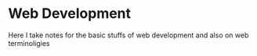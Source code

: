 # Web Development
Here I take notes for the basic stuffs of web development and
also  on web terminoligies
